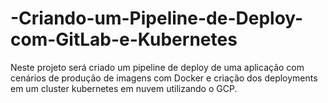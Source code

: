# -Criando-um-Pipeline-de-Deploy-com-GitLab-e-Kubernetes
Neste projeto será criado um pipeline de deploy de uma aplicação com cenários de produção de imagens com Docker e criação dos deployments em um cluster kubernetes em nuvem utilizando o GCP.
